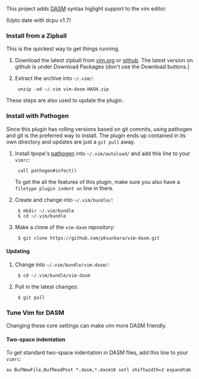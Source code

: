 This project adds [DASM] syntax higlight support to the vim editor.

(Upto date with dcpu v1.7)

[DASM]: http://dcpu.com/

### Install from a Zipball

This is the quickest way to get things running.

1. Download the latest zipball from [vim.org][zipball-vim] or
   [github][zipball-github]. The latest version on github is under Download
   Packages (don't use the Download buttons.)

2. Extract the archive into `~/.vim/`:

        unzip -od ~/.vim vim-dasm-HASH.zip

These steps are also used to update the plugin.

[zipball-vim]: http://www.vim.org/scripts/script.php?script_id=4308
[zipball-github]: https://github.com/pksunkara/vim-dasm/downloads

### Install with Pathogen

Since this plugin has rolling versions based on git commits, using pathogen and
git is the preferred way to install. The plugin ends up contained in its own
directory and updates are just a `git pull` away.

1. Install tpope's [pathogen] into `~/.vim/autoload/` and add this line to your
   `vimrc`:

        call pathogen#infect()

    To get the all the features of this plugin, make sure you also have a
    `filetype plugin indent on` line in there.

[pathogen]: http://www.vim.org/scripts/script.php?script_id=2332

2. Create and change into `~/.vim/bundle/`:

        $ mkdir ~/.vim/bundle
        $ cd ~/.vim/bundle

3. Make a clone of the `vim-dasm` repository:

        $ git clone https://github.com/pksunkara/vim-dasm.git

#### Updating

1. Change into `~/.vim/bundle/vim-dasm/`:

        $ cd ~/.vim/bundle/vim-dasm

2. Pull in the latest changes:

        $ git pull


### Tune Vim for DASM

Changing these core settings can make vim more DASM friendly.

#### Two-space indentation

To get standard two-space indentation in DASM files, add this line to
your `vimrc`:

    au BufNewFile,BufReadPost *.dasm,*.dasm16 setl shiftwidth=2 expandtab
